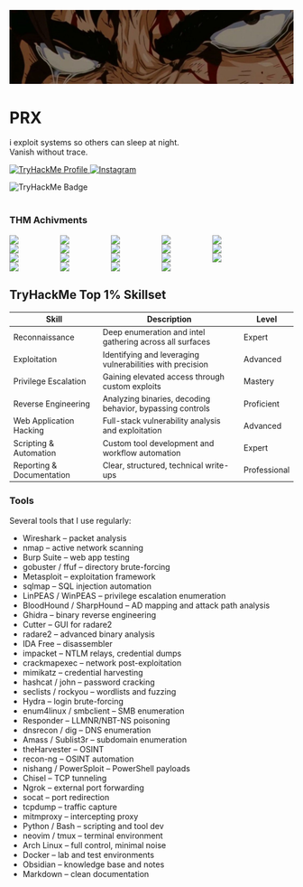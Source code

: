 <p align="center">
  <img src="https://github.com/Plxvst/Plxvst/blob/main/banner.jpg?raw=true" alt="image" style="max-width:100%; height:auto;" />
</p>


# PRX

i exploit systems so others can sleep at night.  
Vanish without trace.

<p align="left">
  <a href="https://tryhackme.com/p/PRX">
    <img alt="TryHackMe Profile" src="https://img.shields.io/badge/-TryHackMe%20Profile-8B0000?&style=for-the-badge&logo=TryHackMe&logoColor=FFFFFF" />
  </a>
  <a href="https://instagram.com/prx.hacks">
    <img alt="Instagram" src="https://img.shields.io/badge/-Instagram-8B0000?&style=for-the-badge&logo=instagram&logoColor=FFFFFF" />
  </a>
</p>



<img src="https://tryhackme-badges.s3.amazonaws.com/PRX.png?cachebust=1" alt="TryHackMe Badge"/>

<div style="margin-top:40px;"></div>

### THM Achivments 


<img align="left" width="80px" style="padding-right:10px;" src="https://tryhackme.com/img/badges/league-bronze.svg"/>
<img align="left" width="80px" style="padding-right:10px;" src="https://tryhackme.com/img/badges/league-silver.svg" />
<img align="left" width="80px" style="padding-right:10px;" src="https://tryhackme.com/img/badges/league-gold.svg" />
<img align="left" width="80px" style="padding-right:10px;" src="https://tryhackme.com/img/badges/aoc5sidequest2.svg" />
<img align="left" width="80px" style="padding-right:10px;" src="https://tryhackme.com/img/badges/aoc5sidequest1.svg" />
<img align="left" width="80px" style="padding-right:10px;" src="https://tryhackme.com/img/badges/aocsidequest5.svg" />
<img align="left" width="80px" style="padding-right:10px;" src="https://tryhackme.com/img/badges/adventofcyber5.svg" />
<img align="left" width="80px" style="padding-right:10px;" src="https://tryhackme.com/img/badges/adventofcyber.svg" />
<img align="left" width="80px" style="padding-right:10px;" src="https://tryhackme.com/img/badges/aoc5.svg" />
<img align="left" width="80px" style="padding-right:10px;" src="https://tryhackme.com/img/badges/adventofcyber4.svg" />
<img align="left" width="80px" style="padding-right:10px;" src="https://tryhackme.com/img/badges/linuxprivesc.svg" />
<img align="left" width="80px" style="padding-right:10px;" src="https://tryhackme.com/img/badges/mrrobot.svg" />
<img align="left" width="80px" style="padding-right:10px;" src="https://tryhackme.com/img/badges/hashcracker.svg" />
<img align="left" width="80px" style="padding-right:10px;" src="https://tryhackme.com/img/badges/blue.svg" />
<img align="left" width="80px" style="padding-right:10px;" src="https://tryhackme.com/img/badges/webbed.svg" />
<img align="left" width="80px" style="padding-right:10px;" src="https://tryhackme.com/img/badges/ohsint.svg" />
<img align="left" width="80px" style="padding-right:10px;" src="https://tryhackme.com/img/badges/firstfour.svg" />
<img align="left" width="80px" style="padding-right:10px;" src="https://tryhackme.com/img/badges/streak7.svg" />
<img align="left" width="80px" style="padding-right:10px;" src="https://tryhackme.com/img/badges/howthewebworks.svg" />

<br clear="left"/>

## TryHackMe Top 1% Skillset

| Skill                 | Description                                               | Level        |
|----------------------|-----------------------------------------------------------|--------------|
| Reconnaissance       | Deep enumeration and intel gathering across all surfaces  | Expert       |
| Exploitation         | Identifying and leveraging vulnerabilities with precision | Advanced     |
| Privilege Escalation | Gaining elevated access through custom exploits           | Mastery      |
| Reverse Engineering  | Analyzing binaries, decoding behavior, bypassing controls | Proficient   |
| Web Application Hacking | Full-stack vulnerability analysis and exploitation     | Advanced     |
| Scripting & Automation | Custom tool development and workflow automation         | Expert       |
| Reporting & Documentation | Clear, structured, technical write-ups               | Professional |

### Tools  
Several tools that I use regularly:

* Wireshark – packet analysis  
* nmap – active network scanning  
* Burp Suite – web app testing  
* gobuster / ffuf – directory brute-forcing  
* Metasploit – exploitation framework  
* sqlmap – SQL injection automation  
* LinPEAS / WinPEAS – privilege escalation enumeration  
* BloodHound / SharpHound – AD mapping and attack path analysis  
* Ghidra – binary reverse engineering  
* Cutter – GUI for radare2  
* radare2 – advanced binary analysis  
* IDA Free – disassembler  
* impacket – NTLM relays, credential dumps  
* crackmapexec – network post-exploitation  
* mimikatz – credential harvesting  
* hashcat / john – password cracking  
* seclists / rockyou – wordlists and fuzzing  
* Hydra – login brute-forcing  
* enum4linux / smbclient – SMB enumeration  
* Responder – LLMNR/NBT-NS poisoning  
* dnsrecon / dig – DNS enumeration  
* Amass / Sublist3r – subdomain enumeration  
* theHarvester – OSINT  
* recon-ng – OSINT automation  
* nishang / PowerSploit – PowerShell payloads  
* Chisel – TCP tunneling  
* Ngrok – external port forwarding  
* socat – port redirection  
* tcpdump – traffic capture  
* mitmproxy – intercepting proxy  
* Python / Bash – scripting and tool dev  
* neovim / tmux – terminal environment  
* Arch Linux – full control, minimal noise  
* Docker – lab and test environments  
* Obsidian – knowledge base and notes  
* Markdown – clean documentation  
